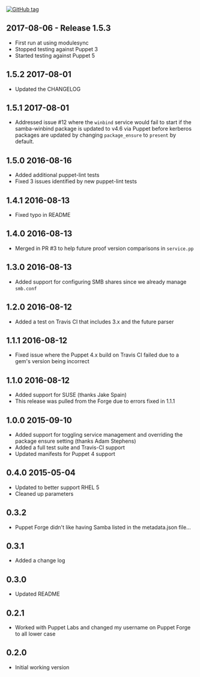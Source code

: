 [![GitHub tag][gh-tag-img]][gh-link]

## 2017-08-06 - Release 1.5.3  
- First run at using modulesync
- Stopped testing against Puppet 3
- Started testing against Puppet 5

## 1.5.2 2017-08-01  
- Updated the CHANGELOG

## 1.5.1 2017-08-01  
- Addressed issue #12 where the `winbind` service would fail to start if the
  samba-winbind package is updated to v4.6 via Puppet before kerberos packages
  are updated by changing `package_ensure` to `present` by default.

## 1.5.0 2016-08-16  
- Added additional puppet-lint tests
- Fixed 3 issues identified by new puppet-lint tests

## 1.4.1 2016-08-13  
- Fixed typo in README

## 1.4.0 2016-08-13  
- Merged in PR #3 to help future proof version comparisons in `service.pp`

## 1.3.0 2016-08-13  
- Added support for configuring SMB shares since we already manage `smb.conf`

## 1.2.0 2016-08-12  
- Added a test on Travis CI that includes 3.x and the future parser

## 1.1.1 2016-08-12  
- Fixed issue where the Puppet 4.x build on Travis CI failed due to a gem's
  version being incorrect

## 1.1.0 2016-08-12  
- Added support for SUSE (thanks Jake Spain)
- This release was pulled from the Forge due to errors fixed in 1.1.1

## 1.0.0 2015-09-10  
- Added support for toggling service management and
  overriding the package ensure setting (thanks Adam Stephens)
- Added a full test suite and Travis-CI support
- Updated manifests for Puppet 4 support

## 0.4.0 2015-05-04  
- Updated to better support RHEL 5
- Cleaned up parameters

## 0.3.2  
- Puppet Forge didn't like having Samba listed in the metadata.json file...

## 0.3.1  
- Added a change log

## 0.3.0  
- Updated README

## 0.2.1  
- Worked with Puppet Labs and changed my username on Puppet Forge to all lower
  case

## 0.2.0  
- Initial working version

[gh-tag-img]: https://img.shields.io/github/tag/genebean/genebean-winbind.svg?label=newest%20tag
[gh-link]: https://github.com/genebean/genebean-winbind
